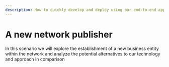```yaml
---
description: How to quickly develop and deploy using our end-to-end app dev ecosystem
---
```


# A new network publisher

In this scenario we will explore the establishment of a new business entity within the network and analyze the potential alternatives to our technology and approach in comparison
